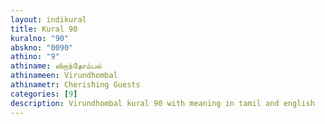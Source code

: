 ```yaml
---
layout: indikural
title: Kural 90
kuralno: "90"
abskno: "0090"
athino: "9"
athiname: விருந்தோம்பல்
athinameen: Virundhombal
athinametr: Cherishing Guests
categories: [9]
description: Virundhombal kural 90 with meaning in tamil and english 
---
```


